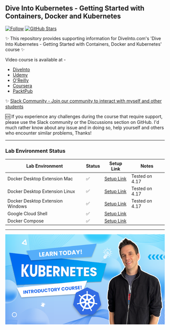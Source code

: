 ## Dive Into Kubernetes - Getting Started with Containers, Docker and Kubernetes

[![Follow](https://shields.io/twitter/follow/jamesspurin?label=Follow)](https://twitter.com/jamesspurin)
[![GitHub Stars](https://shields.io/docker/pulls/spurin/diveintokubernetes-introduction-lab?dummy=unused)](https://hub.docker.com/r/spurin/diveintokubernetes-introduction-lab)

✨ This repository provides supporting information for DiveInto.com's 'Dive Into Kubernetes - Getting Started with Containers, Docker and Kubernetes' course ✨

Video course is available at -

* [DiveInto](TBC.)
* [Udemy](TBC.)
* [O'Reilly](TBC.)
* [Coursera](TBC.)
* [PacktPub](TBC.)

✨ [Slack Community - Join our community to interact with myself and other students](https://community.diveinto.com)

🆘 If you experience any challenges during the course that require support, please use the Slack community or the Discussions section on GitHub. I'd much rather know about any issue and in doing so, help yourself and others who encounter similar problems, Thanks!

---

### Lab Environment Status

| Lab Environment | Status | Setup Link| Notes |
| ----------- | ----------- | ----------- | ----------- |
| Docker Desktop Extension Mac | ✅ | [Setup Link](https://github.com/spurin/diveintokubernetes/tree/extension) | Tested on 4.17 |
| Docker Desktop Extension Linux | ✅ | [Setup Link](https://github.com/spurin/diveintokubernetes/tree/extension) |Tested on 4.17 |
| Docker Desktop Extension Windows | ✅ | [Setup Link](https://github.com/spurin/diveintokubernetes/tree/extension) | Tested on 4.17 |
| Google Cloud Shell | ✅ | [Setup Link](https://github.com/spurin/diveintokubernetes/tree/cloudshell) | |
| Docker Compose | ✅ | [Setup Link](https://github.com/spurin/diveintokubernetes/tree/compose)| |

---


![DiveIntoKubernetes Cover](DiveIntoKubernetes_Cover.png?raw=true "Dive Into Kubernetes - Getting Started with Containers, Docker and Kubernetes")
